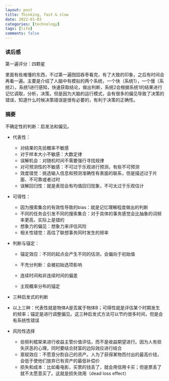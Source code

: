 ```yaml
---
layout: post
title: Thinking, fast & slow
date: 2022-01-03
categories: [technology]
tags: [life]
comments: false
---
```




### 读后感

第一遍评分：四颗星

里面有些难懂的东西，不过第一遍囫囵吞枣看完，有了大致的印象，之后有时间会再看一遍。主要是介绍了人脑中有模拟的两个系统，一个快（系统1），一个慢（系统2）。系统1进行感知，快速获取结论，做出判断，系统2会根据系统1的结果进行记忆调取，分析，决策。但是因为大脑的运行模式，会有很多的偏见导致了决策的错误，知道什么时候决策错误是很有必要的，有利于决策的正确性。



### 摘要

不确定性的判断：启发法和偏见。

- 代表性：

  - 对结果的先验概率不敏感
  - 对于样本大小不敏感：大数定律
  - 误解机会：对随机时间不需要强行寻找规律
  - 对可预测性的不敏感：不可过于乐观进行预测，有些不可预测
  - 效度错觉：挑选输入信息和预测准确性有表面的联系，但是描述过于片面、不可靠或者过时
  - 误解回归性：就是表现会有均值回归现象，不可太过于乐观估计
- 可得性：

  - 因为搜索集合的有效性导致的bias：就是记忆理解程度做出的判断
  - 不同的任务会引发不同的搜索集合：对于具体的事务感觉会比抽象的词频率更高，实际上是错的
  - 想象力的偏见：想象力来评估风险
  - 相关性错觉：高估了联想事务同时发生的频率
- 判断与锚定：

  - 锚定效应：不同的起点会产生不同的估测，会偏向于初始值

  - 不充分判断：会被初始选项影响

  - 连续时间和非连续时间的偏差

  - 主观概率分布的锚定
- 三种启发式的判断
- 以上三种：代表性就是物体A是否属于物体B；可得性就是评估某个时期发生的频率；锚定是进行调整偏见。这三种启发式方法可以节约很多时间，但是会有系统性错误
- 风险性选择
  - 伯努利框架来进行收益主管价值评估，而不是收益期望进行。因为人有损失厌恶的心理，同时要结合财富的边际效应进行结合
  - 禀赋效应：不愿意分割自己的资产。人为了获得某物而付出的最高价钱，会低于使他们放弃已有资产的最低补偿价
  - 损失和成本：比如看电影，买票的钱丢了，就会用信用卡买；但是票丢了就不太愿意买了。这就是损失效用（dead loss effect）